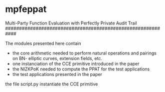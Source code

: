 # mpfeppat
Multi-Party Function Evaluation with Perfectly Private Audit Trail
############################################################

The modules presented here contain 
- the core arithmetic needed to perform natural operations and pairings on BN- elliptic curves, extension fields, etc.
- one instanciation of the CCE primitive introduced in the paper
- the NIZKPoK needed to compute the PPAT for the test applications
- the test applications presented in the paper

the file script.py instantiate the CCE primitive
 
